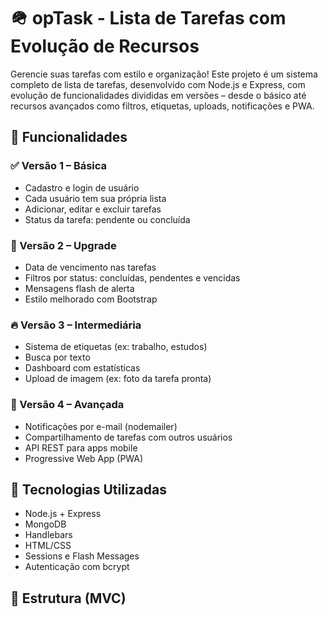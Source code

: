 ﻿# 🪖 opTask - Lista de Tarefas com Evolução de Recursos

Gerencie suas tarefas com estilo e organização! Este projeto é um sistema completo de lista de tarefas, desenvolvido com Node.js e Express, com evolução de funcionalidades divididas em versões – desde o básico até recursos avançados como filtros, etiquetas, uploads, notificações e PWA.

## 🚀 Funcionalidades

### ✅ Versão 1 – Básica
- Cadastro e login de usuário
- Cada usuário tem sua própria lista
- Adicionar, editar e excluir tarefas
- Status da tarefa: pendente ou concluída

### 🔁 Versão 2 – Upgrade
- Data de vencimento nas tarefas
- Filtros por status: concluídas, pendentes e vencidas
- Mensagens flash de alerta
- Estilo melhorado com Bootstrap

### 🔥 Versão 3 – Intermediária
- Sistema de etiquetas (ex: trabalho, estudos)
- Busca por texto
- Dashboard com estatísticas
- Upload de imagem (ex: foto da tarefa pronta)

### 🚀 Versão 4 – Avançada
- Notificações por e-mail (nodemailer)
- Compartilhamento de tarefas com outros usuários
- API REST para apps mobile
- Progressive Web App (PWA)

## 🧠 Tecnologias Utilizadas

- Node.js + Express
- MongoDB
- Handlebars
- HTML/CSS
- Sessions e Flash Messages
- Autenticação com bcrypt

## 📁 Estrutura (MVC)
